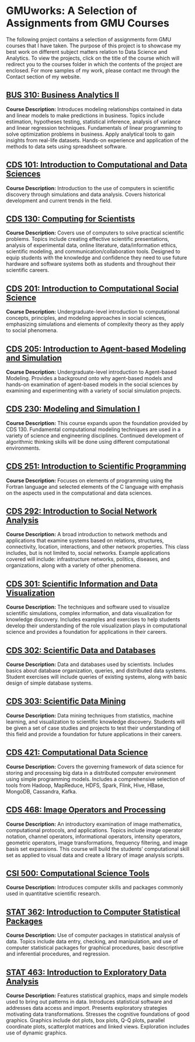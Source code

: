 # GMUworks: A Selection of Assignments from GMU Courses
The following project contains a selection of assignments form GMU courses that I have taken. The purpose of this project is to showcase my best work on different subject matters relation to Data Science and Analytics. To view the projects, click on the title of the course which will redirect you to the courses folder in which the contents of the project are enclosed. For more samples of my work, please contact me through the Contact section of my website.

## [BUS 310: Business Analytics II](https://gitlab.com/steptz/gmuworks/-/tree/main/courses/BUS%20310)
**Course Description:** Introduces modeling relationships contained in data and linear models to make predictions in business. Topics include estimation, hypotheses testing, statistical inference, analysis of variance and linear regression techniques. Fundamentals of linear programming to solve optimization problems in business. Apply analytical tools to gain insights from real-life datasets. Hands-on experience and application of the methods to data sets using spreadsheet software.

## [CDS 101: Introduction to Computational and Data Sciences](https://gitlab.com/steptz/gmuworks/-/tree/main/courses/CDS%20101)
**Course Description:** Introduction to the use of computers in scientific discovery through simulations and data analysis. Covers historical development and current trends in the field.

## [CDS 130: Computing for Scientists](https://gitlab.com/steptz/gmuworks/-/tree/main/courses/CDS%20130)
**Course Description:** Covers use of computers to solve practical scientific problems. Topics include creating effective scientific presentations, analysis of experimental data, online literature, data/information ethics, scientific modeling, and communication/collaboration tools. Designed to equip students with the knowledge and confidence they need to use future hardware and software systems both as students and throughout their scientific careers.

## [CDS 201: Introduction to Computational Social Science](https://gitlab.com/steptz/gmuworks/-/tree/main/courses/CDS%20201)
**Course Description:** Undergraduate-level introduction to computational concepts, principles, and modeling approaches in social sciences, emphasizing simulations and elements of complexity theory as they apply to social phenomena.

## [CDS 205: Introduction to Agent-based Modeling and Simulation](https://gitlab.com/steptz/gmuworks/-/tree/main/courses/CDS%20205)
**Course Description:** Undergraduate-level introduction to Agent-based Modeling. Provides a background onto why agent-based models and hands-on examination of agent-based models in the social sciences by examining and experimenting with a variety of social simulation projects.

## [CDS 230: Modeling and Simulation I](https://gitlab.com/steptz/gmuworks/-/tree/main/courses/CDS%20230)
**Course Description:** This course expands upon the foundation provided by CDS 130. Fundamental computational modeling techniques are used in a variety of science and engineering disciplines. Continued development of algorithmic thinking skills will be done using different computational environments.

## [CDS 251: Introduction to Scientific Programming](https://gitlab.com/steptz/gmuworks/-/tree/main/courses/CDS%20251)
**Course Description:** Focuses on elements of programming using the Fortran language and selected elements of the C language with emphasis on the aspects used in the computational and data sciences.

## [CDS 292: Introduction to Social Network Analysis](https://gitlab.com/steptz/gmuworks/-/tree/main/courses/CDS%20292)
**Course Description:** A broad introduction to network methods and applications that examine systems based on relations, structures, connectivity, location, interactions, and other network properties. This class includes, but is not limited to, social networks. Example applications covered will include: infrastructure networks, politics, diseases, and organizations, along with a variety of other phenomena.

## [CDS 301: Scientific Information and Data Visualization](https://gitlab.com/steptz/gmuworks/-/tree/main/courses/CDS%20301)
**Course Description:** The techniques and software used to visualize scientific simulations, complex information, and data visualization for knowledge discovery. Includes examples and exercises to help students develop their understanding of the role visualization plays in computational science and provides a foundation for applications in their careers.

## [CDS 302: Scientific Data and Databases](https://gitlab.com/steptz/gmuworks/-/tree/main/courses/CDS%20302)
**Course Description:** Data and databases used by scientists. Includes basics about database organization, queries, and distributed data systems. Student exercises will include queries of existing systems, along with basic design of simple database systems.

## [CDS 303: Scientific Data Mining](https://gitlab.com/steptz/gmuworks/-/tree/main/courses/CDS%20303)
**Course Description:** Data mining techniques from statistics, machine learning, and visualization to scientific knowledge discovery. Students will be given a set of case studies and projects to test their understanding of this field and provide a foundation for future applications in their careers. 

## [CDS 421: Computational Data Science](https://gitlab.com/steptz/gmuworks/-/tree/main/courses/CDS%20421)
**Course Description:** Covers the governing framework of data science for storing and processing big data in a distributed computer environment using simple programming models. Includes a comprehensive selection of tools from Hadoop, MapReduce, HDFS, Spark, Flink, Hive, HBase, MongoDB, Cassandra, Kafka.

## [CDS 468: Image Operators and Processing](https://gitlab.com/steptz/gmuworks/-/tree/main/courses/CDS%20468)
**Course Description:** An introductory examination of image mathematics, computational protocols, and applications. Topics include image operator notation, channel operators, informational operators, intensity operators, geometric operators, image transformations, frequency filtering, and image basis set expansions. This course will build the students’ computational skill set as applied to visual data and create a library of image analysis scripts.

## [CSI 500: Computational Science Tools](https://gitlab.com/steptz/gmuworks/-/tree/main/courses/CSI%20500)
**Course Description:** Introduces computer skills and packages commonly used in quantitative scientific research.

## [STAT 362: Introduction to Computer Statistical Packages](https://gitlab.com/steptz/gmuworks/-/tree/main/courses/STAT%20362)
**Course Description:** Use of computer packages in statistical analysis of data. Topics include data entry, checking, and manipulation, and use of computer statistical packages for graphical procedures, basic descriptive and inferential procedures, and regression.

## [STAT 463: Introduction to Exploratory Data Analysis](https://gitlab.com/steptz/gmuworks/-/tree/main/courses/STAT%20463)
**Course Description:** Features statistical graphics, maps and simple models used to bring out patterns in data. Introduces statistical software and addresses data access and import. Presents exploratory strategies motivating data transformations. Stresses the cognitive foundations of good graphics. Graphics include dot plots, box plots, Q-Q plots, parallel coordinate plots, scatterplot matrices and linked views. Exploration includes use of dynamic graphics.

